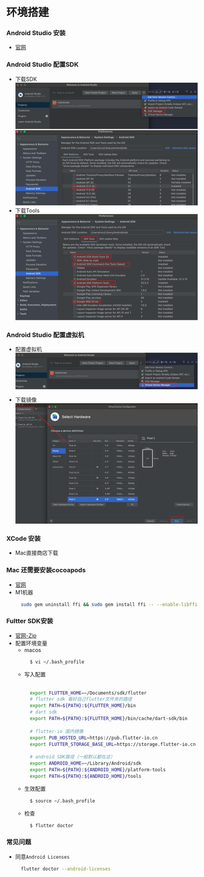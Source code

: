 # 环境搭建

### Android Studio 安装
  - [官网](https://developer.android.com/studio/install?hl=zh-cn)

### Android Studio 配置SDK
  - 下载SDK
    ![下载SDK](/images/knowledge-flutter/a-sdk.png)
    ![下载SDK](/images/knowledge-flutter/a-sdk-1.png)
  - 下载Tools
    ![下载SDK-Tools](/images/knowledge-flutter/a-sdk-tool.png)
### Android Studio 配置虚拟机
  - 配置虚拟机
    ![配置虚拟机](/images/knowledge-flutter/a-vdm.png)
    
  - 下载镜像
    ![下载镜像](/images/knowledge-flutter/s-vdm-xl.png)

### XCode 安装
  - Mac直接商店下载

### Mac 还需要安装cocoapods
  - [官网](https://cocoapods.org)
  - M1机器
    ```sh
      sudo gem uninstall ffi && sudo gem install ffi -- --enable-libffi-alloc
    ```

### Fultter SDK安装
  - [官网-Zip](https://docs.flutter.dev/development/tools/sdk/releases?tab=macos)
  - 配置环境变量
    - macos
      ```sh
        $ vi ~/.bash_profile
      ```
    - 写入配置
      ```sh

        export FLUTTER_HOME=~/Documents/sdk/flutter
        # flutter sdk 看好自己flutter文件夹的路径
        export PATH=${PATH}:${FLUTTER_HOME}/bin
        # dart sdk
        export PATH=${PATH}:${FLUTTER_HOME}/bin/cache/dart-sdk/bin

        # flutter-io 国内镜像
        export PUB_HOSTED_URL=https://pub.flutter-io.cn
        export FLUTTER_STORAGE_BASE_URL=https://storage.flutter-io.cn

        # android SDK路径（一般默认都在这）
        export ANDROID_HOME=~/Library/Android/sdk
        export PATH=${PATH}:${ANDROID_HOME}/platform-tools
        export PATH=${PATH}:${ANDROID_HOME}/tools
      ```
    - 生效配置
      ```sh
        $ source ~/.bash_profile
      ```
    - 检查
      ```sh
        $ flutter doctor
      ```

### 常见问题
  - 同意`Android Licenses`
    ```sh
      flutter doctor --android-licenses
    ```
